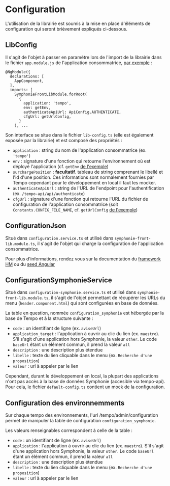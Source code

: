 # Configuration
L'utilisation de la librairie est soumis à la mise en place d'éléments de configuration qui seront brièvement expliqués ci-dessous.

## LibConfig
Il s'agit de l'objet à passer en paramètre lors de l'import de la librairie dans le fichier `app.module.js`
de l'application consommatrice, [par exemple](https://github.com/hm-it/tempo-front/blob/master/src/app/app.module.ts) :
```
@NgModule({
  declarations: [
    AppComponent,
  ],
  imports: [
    SymphonieFrontLibModule.forRoot(
      {
        application: 'tempo',
        env: getEnv,
        authenticateApiUrl: ApiConfig.AUTHENTICATE,
        cfgUrl: getUrlConfig,
      }
    ), ...
```
Son interface se situe dans le fichier `lib-config.ts` (elle est également exposée par la librairie) et est composé des propriétés :
- `application` : string du nom de l'application consommatrice (ex. `'tempo'`)
- `env` : signature d'une fonction qui retourne l'environnement où est déployé l'application (cf. `getEnv` [de l'exemple](https://github.com/hm-it/tempo-front/blob/master/src/app/app.module.ts))
- `surchargePosition` : **facultatif**. tableau de string comprenant le libellé et l'id d'une position. Ces informations sont normalement
fournies par Tempo cependant pour le développement en local il faut les mocker. 
- `authenticateApiUrl` : string de l'URL de l'endpoint pour l'authentification (ex. `/tempo-api/api/authenticate`)
- `cfgUrl` : signature d'une fonction qui retourne l'URL du fichier de configuration de l'application consommatrice (soit `Constants.CONFIG_FILE_NAME`, cf. `getUrlConfig` [de l'exemple](https://github.com/hm-it/tempo-front/blob/master/src/app/app.module.ts))


## ConfigurationJson
Situé dans `configuration.service.ts` et utilisé dans `symphonie-front-lib.module.ts`, il s'agit de l'objet qui charge
la configuration de l'application consommatrice.

Pour plus d'informations, rendez vous sur la documentation du [framework HM](https://github.com/hm-it/fwk-angular-hm-front)
ou du [seed Angular](https://github.com/hm-it/seed-angular-front)

## ConfigurationSymphonieService
Situé dans `configuration-symphonie.service.ts` et utilisé dans `symphonie-front-lib.module.ts`, il s'agit de l'objet
permettant de récupérer les URLs du menu (`header.component.html`) qui sont configurées en base de données.

La table en question, nommée `configuration_symphonie` est hébergée par la base de Tempo et à la structure suivante :
- `code` : un identifiant de ligne (ex. `aviseUrl`)
- `application_target` : l'application à ouvrir au clic du lien (ex. `maestro`). S'il s'agit d'une application hors Symphonie, la valeur `other`.
Le code `baseUrl` étant un élément commun, il prend la valeur `all`
- `description` : une description plus étendue
- `libelle` : texte du lien cliquable dans le menu (ex. `Recherche d'une proposition`)
- `valeur` : url à appeler par le lien

Cependant, durant le développement en local, la plupart des applications n'ont pas accès à la base de données Symphonie (accesible via tempo-api).
Pour cela, le fichier `default-config.ts` contient un mock de la configuration.

## Configuration des environnemments
Sur chaque tempo des environnements, l'url /tempo/admin/configuration permet de manipuler la table de configuration `configuration_symphonie`.

Les valeurs renseignables correspondent à celle de la table :
- `code` : un identifiant de ligne (ex. `aviseUrl`)
- `application` : l'application à ouvrir au clic du lien (ex. `maestro`). S'il s'agit d'une application hors Symphonie, la valeur `other`. Le code `baseUrl` étant un élément commun, il prend la valeur `all`
- `description` : une description plus étendue
- `libelle` : texte du lien cliquable dans le menu (ex. `Recherche d'une proposition`)
- `valeur` : url à appeler par le lien
